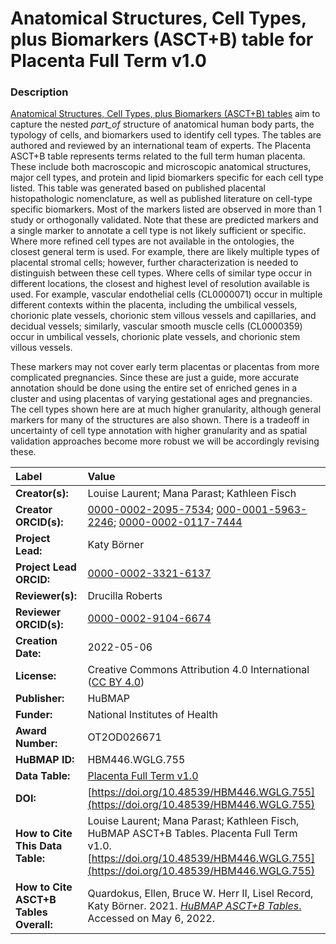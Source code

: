 # Anatomical Structures, Cell Types, plus Biomarkers (ASCT+B) table for Placenta Full Term v1.0

### Description
[Anatomical Structures, Cell Types, plus Biomarkers (ASCT+B) tables](https://hubmapconsortium.github.io/ccf/pages/ccf-anatomical-structures.html) aim to capture the nested *part_of* structure of anatomical human body parts, the typology of cells, and biomarkers used to identify cell types. The tables are authored and reviewed by an international team of experts. The Placenta ASCT+B table represents terms related to the full term human placenta. These include both macroscopic and microscopic anatomical structures, major cell types, and protein and lipid biomarkers specific for each cell type listed. This table was generated based on published placental histopathologic nomenclature, as well as published literature on cell-type specific biomarkers.  Most of the markers listed are observed in more than 1 study or orthogonally validated.  Note that these are predicted markers and a single marker to annotate a cell type is not likely sufficient or specific. Where more refined cell types are not available in the ontologies, the closest general term is used. For example, there are likely multiple types of placental stromal cells; however, further characterization is needed to distinguish between these cell types. Where cells of similar type occur in different locations, the closest and highest level of resolution available is used. For example, vascular endothelial cells (CL0000071) occur in multiple different contexts within the placenta, including the umbilical vessels, chorionic plate vessels, chorionic stem villous vessels and capillaries, and decidual vessels; similarly, vascular smooth muscle cells (CL0000359) occur in umbilical vessels, chorionic plate vessels, and chorionic stem villous vessels.
 
These markers may not cover early term placentas or placentas from more complicated pregnancies. Since these are just a guide, more accurate annotation should be done using the entire set of enriched genes in a cluster and using placentas of varying gestational ages and pregnancies.  The cell types shown here are at much higher granularity, although general markers for many of the structures are also shown.  There is a tradeoff in uncertainty of cell type annotation with higher granularity and as spatial validation approaches become more robust we will be accordingly revising these.

| Label | Value |
| :------------- |:-------------|
| **Creator(s):** | Louise Laurent; Mana Parast; Kathleen Fisch|
| **Creator ORCID(s):** | [0000-0002-2095-7534](https://orcid.org/0000-0002-2095-7534); [000-0001-5963-2246](https://orcid.org/000-0001-5963-2246); [0000-0002-0117-7444](https://orcid.org/0000-0002-0117-7444)|
| **Project Lead:** | Katy B&ouml;rner |
| **Project Lead ORCID:** | [0000-0002-3321-6137](https://orcid.org/0000-0002-3321-6137) |
| **Reviewer(s):** | Drucilla Roberts |
| **Reviewer ORCID(s):** | [0000-0002-9104-6674](https://orcid.org/0000-0002-9104-6674)|
| **Creation Date:** | 2022-05-06 |
| **License:** | Creative Commons Attribution 4.0 International ([CC BY 4.0](https://creativecommons.org/licenses/by/4.0/)) |
| **Publisher:** | HuBMAP |
| **Funder:** | National Institutes of Health |
| **Award Number:** | OT2OD026671 |
| **HuBMAP ID:** | HBM446.WGLG.755 |
| **Data Table:** |  [Placenta Full Term v1.0](https://hubmapconsortium.github.io/ccf-releases/v1.2/asct-b/ASCT-B_VH_Placenta_Full_Term.csv)  |
| **DOI:** |[https://doi.org/10.48539/HBM446.WGLG.755](https://doi.org/10.48539/HBM446.WGLG.755) |
| **How to Cite This Data Table:** | Louise Laurent; Mana Parast; Kathleen Fisch, HuBMAP ASCT+B Tables. Placenta Full Term v1.0. [https://doi.org/10.48539/HBM446.WGLG.755](https://doi.org/10.48539/HBM446.WGLG.755)|
| **How to Cite ASCT+B Tables Overall:** | Quardokus, Ellen, Bruce W. Herr II, Lisel Record, Katy B&ouml;rner. 2021. [*HuBMAP ASCT+B Tables*.]( https://hubmapconsortium.github.io/ccf/pages/ccf-anatomical-structures.html) Accessed on May 6, 2022. |
